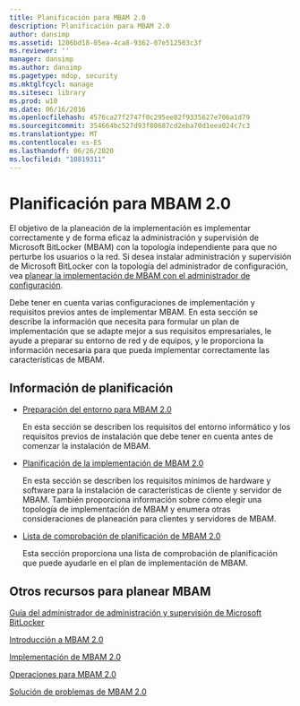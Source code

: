 ```yaml
---
title: Planificación para MBAM 2.0
description: Planificación para MBAM 2.0
author: dansimp
ms.assetid: 1206bd18-05ea-4ca8-9362-07e512503c3f
ms.reviewer: ''
manager: dansimp
ms.author: dansimp
ms.pagetype: mdop, security
ms.mktglfcycl: manage
ms.sitesec: library
ms.prod: w10
ms.date: 06/16/2016
ms.openlocfilehash: 4576ca27f2747f0c295ee82f9335627e706a1d79
ms.sourcegitcommit: 354664bc527d93f80687cd2eba70d1eea024c7c3
ms.translationtype: MT
ms.contentlocale: es-ES
ms.lasthandoff: 06/26/2020
ms.locfileid: "10819311"
---
```

# Planificación para MBAM 2.0


El objetivo de la planeación de la implementación es implementar correctamente y de forma eficaz la administración y supervisión de Microsoft BitLocker (MBAM) con la topología independiente para que no perturbe los usuarios o la red. Si desea instalar administración y supervisión de Microsoft BitLocker con la topología del administrador de configuración, vea [planear la implementación de MBAM con el administrador de configuración](planning-to-deploy-mbam-with-configuration-manager-2.md).

Debe tener en cuenta varias configuraciones de implementación y requisitos previos antes de implementar MBAM. En esta sección se describe la información que necesita para formular un plan de implementación que se adapte mejor a sus requisitos empresariales, le ayude a preparar su entorno de red y de equipos, y le proporciona la información necesaria para que pueda implementar correctamente las características de MBAM.

## Información de planificación


-   [Preparación del entorno para MBAM 2.0](preparing-your-environment-for-mbam-20-mbam-2.md)

    En esta sección se describen los requisitos del entorno informático y los requisitos previos de instalación que debe tener en cuenta antes de comenzar la instalación de MBAM.

-   [Planificación de la implementación de MBAM 2.0](planning-to-deploy-mbam-20-mbam-2.md)

    En esta sección se describen los requisitos mínimos de hardware y software para la instalación de características de cliente y servidor de MBAM. También proporciona información sobre cómo elegir una topología de implementación de MBAM y enumera otras consideraciones de planeación para clientes y servidores de MBAM.

-   [Lista de comprobación de planificación de MBAM 2.0](mbam-20-planning-checklist-mbam-2.md)

    Esta sección proporciona una lista de comprobación de planificación que puede ayudarle en el plan de implementación de MBAM.

## <a href="" id="other-resources-for-planning-for-mbam-"></a>Otros recursos para planear MBAM


[Guía del administrador de administración y supervisión de Microsoft BitLocker](index.md)

[Introducción a MBAM 2.0](getting-started-with-mbam-20-mbam-2.md)

[Implementación de MBAM 2.0](deploying-mbam-20-mbam-2.md)

[Operaciones para MBAM 2.0](operations-for-mbam-20-mbam-2.md)

[Solución de problemas de MBAM 2.0](troubleshooting-mbam-20-mbam-2.md)

 

 





